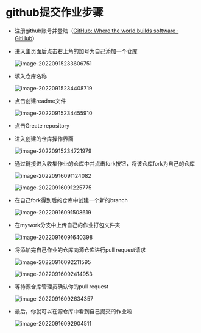 # github提交作业步骤

- 注册github账号并登陆（[GitHub: Where the world builds software · GitHub](https://github.com/)）

- 进入主页面后点击右上角的加号为自己添加一个仓库

  ![image-20220915233606751](C:\Users\Traveller\Desktop\软工作业评测\image-20220915233606751.png)

- 填入仓库名称

  ![image-20220915234408719](.\image-20220915234408719.png)

- 点击创建readme文件

  ![image-20220915234455910](.\image-20220915234455910.png)

- 点击Greate repository

- 进入创建的仓库操作界面

  ![image-20220915234721979](.\image-20220915234721979.png)

- 通过链接进入收集作业的仓库中并点击fork按钮，将该仓库fork为自己的仓库

  ![image-20220916091124082](.\image-20220916091124082.png)

  ![image-20220916091225775](.\image-20220916091225775.png)

- 在自己fork得到后的仓库中创建一个新的branch

  ![image-20220916091508619](.\image-20220916091508619.png)

- 在mywork分支中上传自己的作业打包文件夹

  ![image-20220916091640398](.\image-20220916091640398.png)

- 将添加完自己作业的仓库向源仓库进行pull request请求

  ![image-20220916092211595](.\image-20220916092211595.png)

  ![image-20220916092414953](.\image-20220916092414953.png)

- 等待源仓库管理员确认你的pull request

  ![image-20220916092634357](.\image-20220916092634357.png)

- 最后，你就可以在源仓库中看到自己提交的作业啦

  ![image-20220916092904511](.\image-20220916092904511.png)
